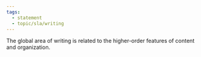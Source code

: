```yaml
---
tags:
  - statement
  - topic/sla/writing
---
```

The global area of writing is related to the higher-order features of content and organization.